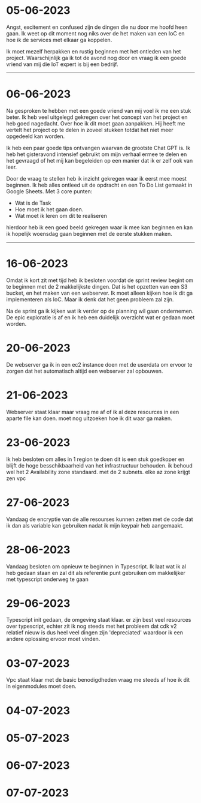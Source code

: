 # 05-06-2023

Angst, excitement en confused zijn de dingen die nu door me hoofd heen gaan. Ik weet op dit moment nog niks over de het maken van een IoC en hoe ik de services met elkaar ga koppelen.

Ik moet mezelf herpakken en rustig beginnen met het ontleden van het project. Waarschijnlijk ga ik tot de avond nog door en vraag ik een goede vriend van mij die IoT expert is bij een bedrijf.

---

# 06-06-2023

Na gesproken te hebben met een goede vriend van mij voel ik me een stuk beter. Ik heb veel uitgelegd gekregen over het concept van het project en heb goed nagedacht. Over hoe ik dit moet gaan aanpakken. Hij heeft me vertelt het project op te delen in zoveel stukken totdat het niet meer opgedeeld kan worden.

Ik heb een paar goede tips ontvangen waarvan de grootste Chat GPT is. Ik heb het gisteravond intensief gebruikt om mijn verhaal ermee te delen en het gevraagd of het mij kan begeleiden op een manier dat ik er zelf ook van leer.
 
 Door de vraag te stellen heb ik inzicht gekregen waar ik eerst mee moest beginnen. Ik heb alles ontleed uit de opdracht en een To Do List gemaakt in Google Sheets. Met 3 core punten:
 - Wat is de Task
 - Hoe moet ik het gaan doen.
 - Wat moet ik leren om dit te realiseren
 
 hierdoor heb ik een goed beeld gekregen waar ik mee kan beginnen en kan ik hopelijk woensdag gaan beginnen met de eerste stukken maken.

 ---
 
 # 16-06-2023
 
 Omdat ik kort zit met tijd heb ik besloten voordat de sprint review begint om te beginnen met de 2 makkelijkste dingen. Dat is het opzetten van een S3 bucket, en het maken van een webserver. Ik moet alleen kijken hoe ik dit ga implementeren als IoC. Maar ik denk dat het geen probleem zal zijn.

 Na de sprint ga ik kijken wat ik verder op de planning wil gaan ondernemen. De epic exploratie is af en ik heb een duidelijk overzicht wat er gedaan moet worden.

 # 20-06-2023 
 De webserver ga ik in een ec2 instance doen met de userdata om ervoor te zorgen dat het automatisch altijd een webserver zal opbouwen.

 # 21-06-2023
 Webserver staat klaar maar vraag me af of ik al deze resources in een aparte file kan doen. moet nog uitzoeken hoe ik dit waar ga maken.

 # 23-06-2023
 Ik heb besloten om alles in 1 region te doen dit is een stuk goedkoper en blijft de hoge besschikbaarheid van het infrastructuur behouden. ik behoud wel het 2 Availability zone standaard. met de 2 subnets. elke az zone krijgt zen vpc


 # 27-06-2023
 Vandaag de encryptie van de alle resourses kunnen zetten met de code dat ik dan als variable kan gebruiken nadat ik mijn keypair heb aangemaakt.

 # 28-06-2023
 Vandaag besloten om opnieuw te beginnen in Typescript. Ik laat wat ik al heb gedaan staan en zal dit als referentie punt gebruiken om makkelijker met typescript onderweg te gaan

 # 29-06-2023
 Typescript init gedaan, de omgeving staat klaar. er zijn best veel resources over typescript, echter zit ik nog steeds met het probleem dat cdk v2 relatief nieuw is dus heel veel dingen zijn 'depreciated' waardoor ik een andere oplossing ervoor moet vinden.


 # 03-07-2023
 Vpc staat klaar met de basic benodigdheden vraag me steeds af hoe ik dit in eigenmodules moet doen.
 # 04-07-2023

 # 05-07-2023

 # 06-07-2023

 # 07-07-2023



